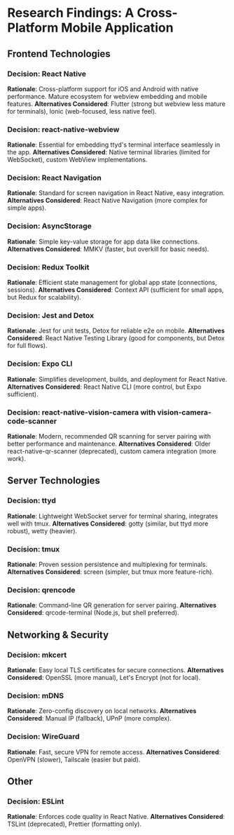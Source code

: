 # Research Findings: A Cross-Platform Mobile Application

## Frontend Technologies

### Decision: React Native
**Rationale**: Cross-platform support for iOS and Android with native performance. Mature ecosystem for webview embedding and mobile features.
**Alternatives Considered**: Flutter (strong but webview less mature for terminals), Ionic (web-focused, less native feel).

### Decision: react-native-webview
**Rationale**: Essential for embedding ttyd's terminal interface seamlessly in the app.
**Alternatives Considered**: Native terminal libraries (limited for WebSocket), custom WebView implementations.

### Decision: React Navigation
**Rationale**: Standard for screen navigation in React Native, easy integration.
**Alternatives Considered**: React Native Navigation (more complex for simple apps).

### Decision: AsyncStorage
**Rationale**: Simple key-value storage for app data like connections.
**Alternatives Considered**: MMKV (faster, but overkill for basic needs).

### Decision: Redux Toolkit
**Rationale**: Efficient state management for global app state (connections, sessions).
**Alternatives Considered**: Context API (sufficient for small apps, but Redux for scalability).

### Decision: Jest and Detox
**Rationale**: Jest for unit tests, Detox for reliable e2e on mobile.
**Alternatives Considered**: React Native Testing Library (good for components, but Detox for full flows).

### Decision: Expo CLI
**Rationale**: Simplifies development, builds, and deployment for React Native.
**Alternatives Considered**: React Native CLI (more control, but Expo sufficient).

### Decision: react-native-vision-camera with vision-camera-code-scanner
**Rationale**: Modern, recommended QR scanning for server pairing with better performance and maintenance.
**Alternatives Considered**: Older react-native-qr-scanner (deprecated), custom camera integration (more work).

## Server Technologies

### Decision: ttyd
**Rationale**: Lightweight WebSocket server for terminal sharing, integrates well with tmux.
**Alternatives Considered**: gotty (similar, but ttyd more robust), wetty (heavier).

### Decision: tmux
**Rationale**: Proven session persistence and multiplexing for terminals.
**Alternatives Considered**: screen (simpler, but tmux more feature-rich).

### Decision: qrencode
**Rationale**: Command-line QR generation for server pairing.
**Alternatives Considered**: qrcode-terminal (Node.js, but shell preferred).

## Networking & Security

### Decision: mkcert
**Rationale**: Easy local TLS certificates for secure connections.
**Alternatives Considered**: OpenSSL (more manual), Let's Encrypt (not for local).

### Decision: mDNS
**Rationale**: Zero-config discovery on local networks.
**Alternatives Considered**: Manual IP (fallback), UPnP (more complex).

### Decision: WireGuard
**Rationale**: Fast, secure VPN for remote access.
**Alternatives Considered**: OpenVPN (slower), Tailscale (easier but paid).

## Other

### Decision: ESLint
**Rationale**: Enforces code quality in React Native.
**Alternatives Considered**: TSLint (deprecated), Prettier (formatting only).